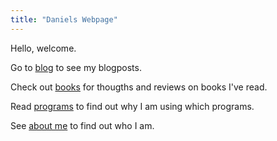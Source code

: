 ```yaml
---
title: "Daniels Webpage"
---
```


Hello, welcome.

Go to [blog](blog/) to see my blogposts.

Check out [books](books/) for thougths and reviews on books I've read.

Read [programs](programs/) to find out why I am using which programs.

See [about me](about/) to find out who I am.
